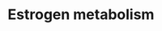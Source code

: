 ---
annotations:
- id: PW:0000002
  parent: classic metabolic pathway
  type: Pathway Ontology
  value: classic metabolic pathway
- id: PW:0001152
  parent: classic metabolic pathway
  type: Pathway Ontology
  value: steroid biosynthetic pathway
- id: PW:0000010
  parent: classic metabolic pathway
  type: Pathway Ontology
  value: lipid metabolic pathway
authors:
- Conroy lipids
- Egonw
description: Estrogen synthesis and metabolism. Data from W. Griffiths
last-edited: 2023-02-15
organisms:
- Homo sapiens
redirect_from:
- /index.php/Pathway:WP5276
- /instance/WP5276
- /instance/WP5276_rr125451
revision: r125451
schema-jsonld:
- '@context': https://schema.org/
  '@id': https://wikipathways.github.io/pathways/WP5276.html
  '@type': Dataset
  creator:
    '@type': Organization
    name: WikiPathways
  description: Estrogen synthesis and metabolism. Data from W. Griffiths
  keywords:
  - 16alpha-Hydroxyestrone 16-glucuronide
  - 16alpha-Hydroxyestrone3-glucuronide
  - 16alpha-hydroxyestrone
  - 2-Hydroxyestradiol
  - 2-Methoxyestradiol
  - 2-Methoxyestrone
  - 2-Methoxyestrone3-glucuronide
  - 2-hydroxyestrone
  - 2-methoxy-17beta-estradiol3-glucuronide
  - 4-Hydroxyestradiol
  - 4-Hydroxyestrone
  - 4-Methoxyestradiol
  - 4-Methoxyestrone
  - 4-methoxy-17beta-estradiol3-glucuronide
  - 4-methoxyestrone 3-glucuronide
  - AKR1C3
  - Androstenedione
  - COMT
  - CYP19A1
  - CYP1A1
  - CYP1A2
  - CYP1B1
  - CYP2C19
  - CYP2C8
  - CYP2C9
  - CYP3A4
  - CYP3A5
  - CYP3A7
  - Estradiol
  - Estradiolglucuronate
  - Estriol
  - Estrone
  - Estrone sulfate
  - Estrone3-glucuronide
  - HSD17B1
  - HSD17B10
  - HSD17B12
  - HSD17B14
  - HSD17B2
  - HSD17B3
  - HSD17B4
  - HSD17B7
  - HSD17B8
  - STS
  - SULT1E1
  - Testosterone
  - UGT1A10
  - UGT1A8
  - UGT2A2
  - UGT2B7
  license: CC0
  name: Estrogen metabolism
seo: CreativeWork
title: Estrogen metabolism
wpid: WP5276
---